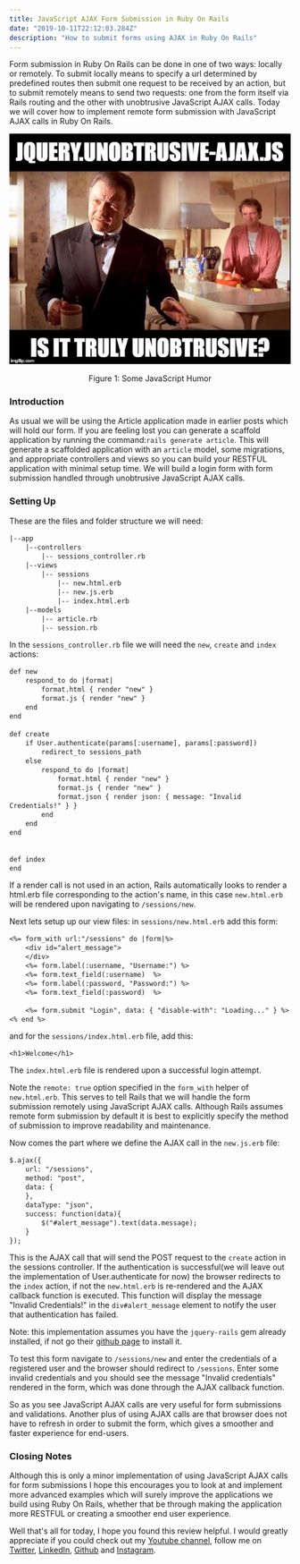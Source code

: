 ```yaml
---
title: JavaScript AJAX Form Submission in Ruby On Rails 
date: "2019-10-11T22:12:03.284Z"
description: "How to submit forms using AJAX in Ruby On Rails"
---
```


Form submission in Ruby On Rails can be done in one of two ways: locally or remotely. To submit locally means to specify a url determined by predefined routes then submit one request to be received by an action, but to submit remotely means to send two requests: one from the form itself via Rails routing and the other with unobtrusive JavaScript AJAX calls. Today we will cover how to implement remote form submission with JavaScript AJAX calls in Ruby On Rails.

![JavaScript AJAX joke ](./img1.jpg)
<p align="center">Figure 1: Some JavaScript Humor</p>

### Introduction 
As usual we will be using the Article application made in earlier posts which will hold our form. If you are feeling lost you can generate a scaffold application by running the command:```rails generate article```. This will generate a scaffolded application with an ```article``` model, some migrations, and appropriate controllers and views so you can build your RESTFUL application with minimal setup time. We will build a login form with form submission handled through unobtrusive JavaScript AJAX calls.  

### Setting Up
These are the files and folder structure we will need:
```
|--app
    |--controllers
        |-- sessions_controller.rb
    |--views
        |-- sessions
            |-- new.html.erb
            |-- new.js.erb
            |-- index.html.erb
    |--models
        |-- article.rb
        |-- session.rb
```

In the ```sessions_controller.rb``` file we will need the ```new```, ```create``` and ```index``` actions:
```
def new 
    respond_to do |format|
        format.html { render "new" }
        format.js { render "new" }
    end 
end 
 
def create 
    if User.authenticate(params[:username], params[:password])
        redirect_to sessions_path      
    else     
        respond_to do |format|
            format.html { render "new" }
            format.js { render "new" }
            format.json { render json: { message: "Invalid Credentials!" } }
        end     
    end 
end 


def index
end 
```

If a render call is not used in an action, Rails automatically looks to render a html.erb file corresponding to the action's name, in this case ```new.html.erb``` will be rendered upon navigating to ```/sessions/new```. 

Next lets setup up our view files: in ```sessions/new.html.erb``` add this form:
```
<%= form_with url:"/sessions" do |form|%>
    <div id="alert_message"> 
    </div>
    <%= form.label(:username, "Username:") %>
    <%= form.text_field(:username)  %>
    <%= form.label(:password, "Password:") %>
    <%= form.text_field(:password)  %>
    
    <%= form.submit "Login", data: { "disable-with": "Loading..." } %>
<% end %>
```
and for the ```sessions/index.html.erb``` file, add this:
```
<h1>Welcome</h1>

```
The ```index.html.erb``` file is rendered upon a successful login attempt. 

Note the ```remote: true``` option specified in the ```form_with``` helper of ```new.html.erb```. This serves to tell Rails that we will handle the form submission remotely using JavaScript AJAX calls. Although Rails assumes remote form submission by default it is best to explicitly specify the method of submission to improve readability and maintenance.  

Now comes the part where we define the AJAX call in the ```new.js.erb``` file:
```
$.ajax({
    url: "/sessions",
    method: "post",
    data: {
    },
    dataType: "json",
    success: function(data){
        $("#alert_message").text(data.message);
    }
});
```
This is the AJAX call that will send the POST request to the ```create``` action in the sessions controller. If the authentication is successful(we will leave out the implementation of User.authenticate for now) the browser redirects to the ```index``` action, if not the ```new.html.erb``` is re-rendered and the AJAX callback function is executed. This function will display the message "Invalid Credentials!" in the ```div#alert_message``` element to notify the user that authentication has failed. 

Note: this implementation assumes you have the ```jquery-rails``` gem already installed, if not go their [github page](https://github.com/rails/jquery-rails) to install it. 

To test this form navigate to ```/sessions/new``` and enter the credentials of a registered user and the browser should redirect to ```/sessions```. Enter some invalid credentials and you should see the message "Invalid credentials" rendered in the form, which was done through the AJAX callback function. 

So as you see JavaScript AJAX calls are very useful for form submissions and validations. Another plus of using AJAX calls are that browser does not have to refresh in order to submit the form, which gives a smoother and faster experience for end-users. 


### Closing Notes 
Although this is only a minor implementation of using JavaScript AJAX calls for form submissions I hope this encourages you to look at and implement more advanced examples which will surely improve the applications we build using Ruby On Rails, whether that be through making the application more RESTFUL or creating a smoother end user experience.


Well that's all for today, I hope you found this review helpful. I would greatly appreciate if you could check out my [Youtube channel](https://www.youtube.com/channel/UCtxed_NljgtAXrQMMdLvhrQ?), follow me on [Twitter](https://twitter.com/Shehan_Atuk), [LinkedIn](https://www.linkedin.com/in/shehan-a-780622126/), [Github](https://github.com/ShehanAT) and [Instagram](https://www.instagram.com/shehanthewebdev/).
